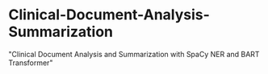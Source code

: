 # Clinical-Document-Analysis-Summarization
"Clinical Document Analysis and Summarization with SpaCy NER and BART Transformer"
